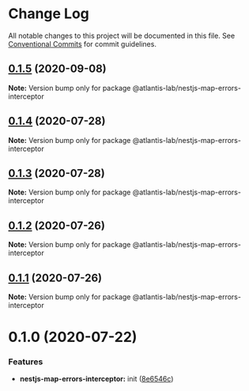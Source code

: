 # Change Log

All notable changes to this project will be documented in this file.
See [Conventional Commits](https://conventionalcommits.org) for commit guidelines.

## [0.1.5](https://github.com/Atlantis-Lab/nestjs/compare/@atlantis-lab/nestjs-map-errors-interceptor@0.1.4...@atlantis-lab/nestjs-map-errors-interceptor@0.1.5) (2020-09-08)

**Note:** Version bump only for package @atlantis-lab/nestjs-map-errors-interceptor

## [0.1.4](https://github.com/Atlantis-Lab/nestjs/compare/@atlantis-lab/nestjs-map-errors-interceptor@0.1.3...@atlantis-lab/nestjs-map-errors-interceptor@0.1.4) (2020-07-28)

**Note:** Version bump only for package @atlantis-lab/nestjs-map-errors-interceptor

## [0.1.3](https://github.com/Atlantis-Lab/nestjs/compare/@atlantis-lab/nestjs-map-errors-interceptor@0.1.2...@atlantis-lab/nestjs-map-errors-interceptor@0.1.3) (2020-07-28)

**Note:** Version bump only for package @atlantis-lab/nestjs-map-errors-interceptor

## [0.1.2](https://github.com/Atlantis-Lab/nestjs/compare/@atlantis-lab/nestjs-map-errors-interceptor@0.1.1...@atlantis-lab/nestjs-map-errors-interceptor@0.1.2) (2020-07-26)

**Note:** Version bump only for package @atlantis-lab/nestjs-map-errors-interceptor

## [0.1.1](https://github.com/Atlantis-Lab/nestjs/compare/@atlantis-lab/nestjs-map-errors-interceptor@0.1.0...@atlantis-lab/nestjs-map-errors-interceptor@0.1.1) (2020-07-26)

**Note:** Version bump only for package @atlantis-lab/nestjs-map-errors-interceptor

# 0.1.0 (2020-07-22)

### Features

- **nestjs-map-errors-interceptor:** init ([8e6546c](https://github.com/Atlantis-Lab/nestjs/commit/8e6546c23039b4fe709ed04881cba3066115c244))
